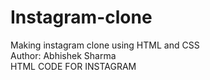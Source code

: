 # Instagram-clone
Making instagram clone using HTML and CSS
<br>
Author: Abhishek Sharma
<br>
HTML CODE FOR INSTAGRAM
<br>
